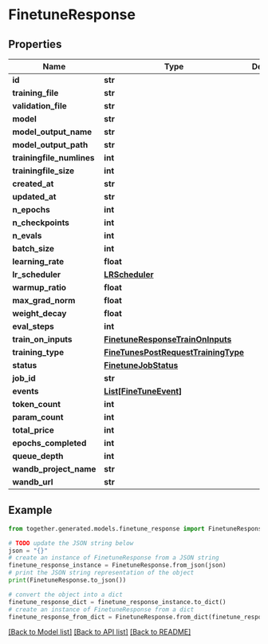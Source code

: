 # FinetuneResponse


## Properties

Name | Type | Description | Notes
------------ | ------------- | ------------- | -------------
**id** | **str** |  |
**training_file** | **str** |  | [optional]
**validation_file** | **str** |  | [optional]
**model** | **str** |  | [optional]
**model_output_name** | **str** |  | [optional]
**model_output_path** | **str** |  | [optional]
**trainingfile_numlines** | **int** |  | [optional]
**trainingfile_size** | **int** |  | [optional]
**created_at** | **str** |  | [optional]
**updated_at** | **str** |  | [optional]
**n_epochs** | **int** |  | [optional]
**n_checkpoints** | **int** |  | [optional]
**n_evals** | **int** |  | [optional]
**batch_size** | **int** |  | [optional]
**learning_rate** | **float** |  | [optional]
**lr_scheduler** | [**LRScheduler**](.md) |  | [optional]
**warmup_ratio** | **float** |  | [optional]
**max_grad_norm** | **float** |  | [optional]
**weight_decay** | **float** |  | [optional]
**eval_steps** | **int** |  | [optional]
**train_on_inputs** | [**FinetuneResponseTrainOnInputs**](FinetuneResponseTrainOnInputs.md) |  | [optional]
**training_type** | [**FineTunesPostRequestTrainingType**](FineTunesPostRequestTrainingType.md) |  | [optional]
**status** | [**FinetuneJobStatus**](FinetuneJobStatus.md) |  |
**job_id** | **str** |  | [optional]
**events** | [**List[FineTuneEvent]**](FineTuneEvent.md) |  | [optional]
**token_count** | **int** |  | [optional]
**param_count** | **int** |  | [optional]
**total_price** | **int** |  | [optional]
**epochs_completed** | **int** |  | [optional]
**queue_depth** | **int** |  | [optional]
**wandb_project_name** | **str** |  | [optional]
**wandb_url** | **str** |  | [optional]

## Example

```python
from together.generated.models.finetune_response import FinetuneResponse

# TODO update the JSON string below
json = "{}"
# create an instance of FinetuneResponse from a JSON string
finetune_response_instance = FinetuneResponse.from_json(json)
# print the JSON string representation of the object
print(FinetuneResponse.to_json())

# convert the object into a dict
finetune_response_dict = finetune_response_instance.to_dict()
# create an instance of FinetuneResponse from a dict
finetune_response_from_dict = FinetuneResponse.from_dict(finetune_response_dict)
```
[[Back to Model list]](../README.md#documentation-for-models) [[Back to API list]](../README.md#documentation-for-api-endpoints) [[Back to README]](../README.md)
